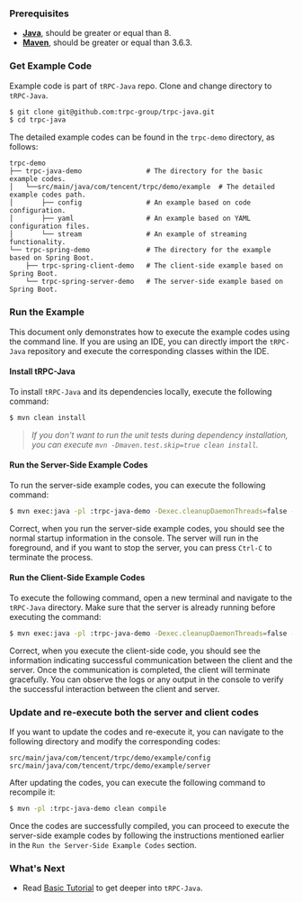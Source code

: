 ### Prerequisites

- **[Java](https://github.com/openjdk/jdk)**, should be greater or equal than 8.
- **[Maven](https://maven.apache.org/)**, should be greater or equal than 3.6.3.

### Get Example Code

Example code is part of `tRPC-Java` repo. Clone and change directory to `tRPC-Java`.

```bash
$ git clone git@github.com:trpc-group/trpc-java.git
$ cd trpc-java
```

The detailed example codes can be found in the `trpc-demo` directory, as follows:

```text
trpc-demo
├── trpc-java-demo                # The directory for the basic example codes.
│   └──src/main/java/com/tencent/trpc/demo/example  # The detailed example codes path.
│       ├── config                # An example based on code configuration.
│       ├── yaml                  # An example based on YAML configuration files.
│       └── stream                # An example of streaming functionality.
└── trpc-spring-demo              # The directory for the example based on Spring Boot.
    ├── trpc-spring-client-demo   # The client-side example based on Spring Boot.
    └── trpc-spring-server-demo   # The server-side example based on Spring Boot.
```

### Run the Example

This document only demonstrates how to execute the example codes using the command line. If you are
using an IDE, you can directly import the `tRPC-Java` repository and execute the corresponding
classes within the IDE.

#### Install tRPC-Java

To install `tRPC-Java` and its dependencies locally, execute the following command:

```bash
$ mvn clean install
```

> _If you don't want to run the unit tests during dependency installation, you can execute `mvn -Dmaven.test.skip=true clean install`._

#### Run the Server-Side Example Codes

To run the server-side example codes, you can execute the following command:

```bash
$ mvn exec:java -pl :trpc-java-demo -Dexec.cleanupDaemonThreads=false -Dexec.mainClass=com.tencent.trpc.demo.example.config.ServerTest
```

Correct, when you run the server-side example codes, you should see the normal startup information
in the console. The server will run in the foreground, and if you want to stop the server, you can
press `Ctrl-C` to terminate the process.

#### Run the Client-Side Example Codes

To execute the following command, open a new terminal and navigate to the `tRPC-Java` directory.
Make sure that the server is already running before executing the command:

```bash
$ mvn exec:java -pl :trpc-java-demo -Dexec.cleanupDaemonThreads=false -Dexec.mainClass=com.tencent.trpc.demo.example.config.ClientTest
```

Correct, when you execute the client-side code, you should see the information indicating successful
communication between the client and the server. Once the communication is completed, the client
will terminate gracefully. You can observe the logs or any output in the console to verify the
successful interaction between the client and server.

### Update and re-execute both the server and client codes

If you want to update the codes and re-execute it, you can navigate to the following directory and
modify the corresponding codes:

```text
src/main/java/com/tencent/trpc/demo/example/config
src/main/java/com/tencent/trpc/demo/example/server
```

After updating the codes, you can execute the following command to recompile it:

```bash
$ mvn -pl :trpc-java-demo clean compile
```

Once the codes are successfully compiled, you can proceed to execute the server-side example codes
by following the instructions mentioned earlier in the `Run the Server-Side Example Codes` section.

### What's Next

- Read [Basic Tutorial](2.basic_tutorial.md) to get deeper into `tRPC-Java`.
